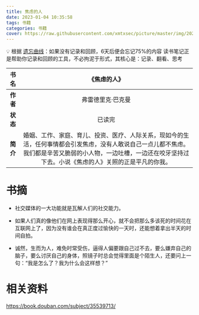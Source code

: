 ```yaml
---
title: 焦虑的人
date: 2023-01-04 10:35:58
tags: 书籍
categories: 书籍
cover: https://raw.githubusercontent.com/xmtxsec/picture/master/img/202301031707444.jpg
---
```




💡  根据 [遗忘曲线](https://baike.baidu.com/item/%E9%81%97%E5%BF%98%E6%9B%B2%E7%BA%BF/7278665?fr=aladdin)：如果没有记录和回顾，6天后便会忘记75%的内容
      读书笔记正是帮助你记录和回顾的工具，不必拘泥于形式，其核心是：记录、翻看、思考




| **书名** | 《焦虑的人》 |
| :-: | :-: |
| **作者** | 弗雷德里克·巴克曼 |
| **状态** | 已读完 |
| **简介** | 婚姻、工作、家庭、育儿、投资、医疗、人际关系，现如今的生活，任何事情都会引发焦虑，没有人敢说自己一点儿都不焦虑。我们都是辛苦又脆弱的小人物，一边吐槽，一边还在咬牙坚持过下去。小说《焦虑的人》关照的正是平凡的你我。 |



# 书摘

- 社交媒体的一大功能就是瓦解人们的社交能力。

- 如果人们真的像他们在网上表现得那么开心，就不会把那么多该死的时间花在互联网上了，因为没有谁会在真正度过愉快的一天时，还能想着拿出半天的时间自拍。

- 诚然，生而为人，难免时常受伤，逼得人偏要跟自己过不去，要么嫌弃自己的脑子，要么讨厌自己的身体，照镜子时总会觉得里面是个陌生人，还要问上一句：“我是怎么了？我为什么会这样想？”

  

# 相关资料

https://book.douban.com/subject/35539713/
